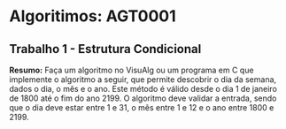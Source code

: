 # Algoritimos: AGT0001
## Trabalho 1 - Estrutura Condicional

**Resumo:**
Faça um algoritmo no VisuAlg ou um programa em C que implemente o
algoritmo a seguir, que permite descobrir o dia da semana, dados o dia, o mês e o ano.
Este método é válido desde o dia 1 de janeiro de 1800 até o fim do ano 2199.
O algoritmo deve validar a entrada, sendo que o dia deve estar entre 1 e 31, o mês
entre 1 e 12 e o ano entre 1800 e 2199.
